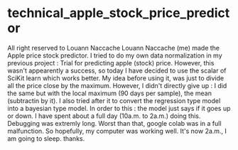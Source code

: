 # technical_apple_stock_price_predictor
All right reserved to Louann Naccache
Louann Naccache (me) made the Apple price stock predictor. I tried to do my own data normalization in my previous project : Trial for predicting apple (stock) price. However, this wasn't appearently a success, so today I have decided to use the scalar of SciKit learn which works better. My idea before using it, was just to divide all the price close by the maximum. However, I didn't directly give up : I did the same but with the local maximum (90 days per sample), the mean (subtractin by it). I also tried after it to convert the regression type model into a bayesian type model. In order to this : the model just says if it goes up or down. I have spent about a full day (10a.m. to 2a.m.) doing this. Debugging was extremly long. Worst than that, google colab was in a full malfunction. So hopefully, my computer was working well. It's now 2a.m., I am going to sleep. thanks.
